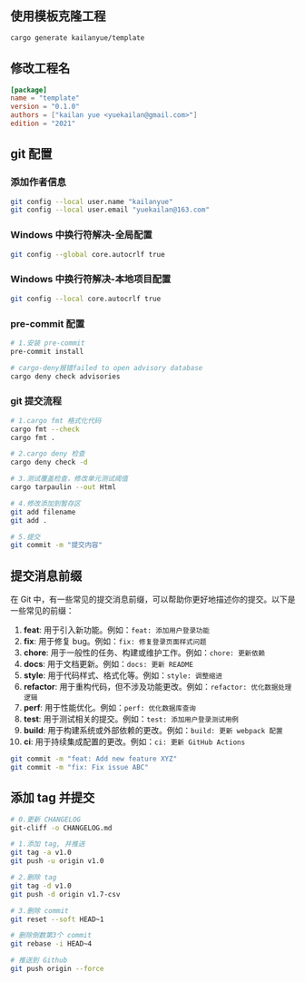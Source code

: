## 使用模板克隆工程

```sh
cargo generate kailanyue/template
```

## 修改工程名

```toml
[package]
name = "template"
version = "0.1.0"
authors = ["kailan yue <yuekailan@gmail.com>"]
edition = "2021"
```

## git 配置

### 添加作者信息
```sh
git config --local user.name "kailanyue"
git config --local user.email "yuekailan@163.com"
```

### Windows 中换行符解决-全局配置
```sh
git config --global core.autocrlf true
```

### Windows 中换行符解决-本地项目配置
```sh
git config --local core.autocrlf true
```

### pre-commit 配置
```sh
# 1.安装 pre-commit
pre-commit install

# cargo-deny报错failed to open advisory database
cargo deny check advisories
```

### git 提交流程
```sh
# 1.cargo fmt 格式化代码
cargo fmt --check
cargo fmt .

# 2.cargo deny 检查
cargo deny check -d

# 3.测试覆盖检查，修改单元测试阈值
cargo tarpaulin --out Html

# 4.修改添加到暂存区
git add filename
git add .

# 5.提交
git commit -m "提交内容"
```

## 提交消息前缀
在 Git 中，有一些常见的提交消息前缀，可以帮助你更好地描述你的提交。以下是一些常见的前缀：

1. **feat**: 用于引入新功能。例如：`feat: 添加用户登录功能`
2. **fix**: 用于修复 bug。例如：`fix: 修复登录页面样式问题`
3. **chore**: 用于一般性的任务、构建或维护工作。例如：`chore: 更新依赖`
4. **docs**: 用于文档更新。例如：`docs: 更新 README`
5. **style**: 用于代码样式、格式化等。例如：`style: 调整缩进`
6. **refactor**: 用于重构代码，但不涉及功能更改。例如：`refactor: 优化数据处理逻辑`
7. **perf**: 用于性能优化。例如：`perf: 优化数据库查询`
8. **test**: 用于测试相关的提交。例如：`test: 添加用户登录测试用例`
9. **build**: 用于构建系统或外部依赖的更改。例如：`build: 更新 webpack 配置`
10. **ci**: 用于持续集成配置的更改。例如：`ci: 更新 GitHub Actions`


```sh
git commit -m "feat: Add new feature XYZ"
git commit -m "fix: Fix issue ABC"
```

## 添加 tag 并提交
```sh
# 0.更新 CHANGELOG
git-cliff -o CHANGELOG.md

# 1.添加 tag, 并推送
git tag -a v1.0
git push -u origin v1.0

# 2.删除 tag
git tag -d v1.0
git push -d origin v1.7-csv

# 3.删除 commit
git reset --soft HEAD~1

# 删除倒数第3个 commit
git rebase -i HEAD~4

# 推送到 Github
git push origin --force
```
